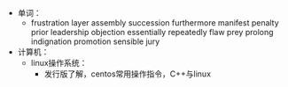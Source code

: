 - 单词：
	- frustration
	  layer
	  assembly
	  succession
	  furthermore
	  manifest
	  penalty
	  prior
	  leadership
	  objection
	  essentially
	  repeatedly
	  flaw
	  prey
	  prolong
	  indignation
	  promotion
	  sensible
	  jury
- 计算机：
	- linux操作系统：
		- 发行版了解，centos常用操作指令，C++与linux